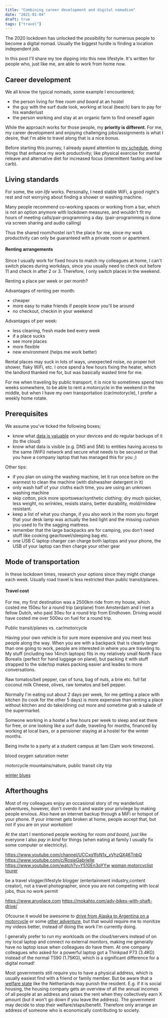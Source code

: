 ```yaml
---
title: "Combining career development and digital nomadism"
date: "2021-01-04"
draft: true
tags: ["travel"]
---
```


The 2020 lockdown has unlocked the possibility for numerous people
to become a digital nomad.
Usually the biggest hurdle is finding a location independent job.

In this post I'll share my toe dipping into this new lifestyle.
It's written for people who,
just like me,
are able to work from home now.

## Career development
We all know the typical nomads,
some example I encountered;
- the person living for free *room and board* at an hostel
- the guy with the surf dude look, working at local (beach) bars to pay for his wanderlust
- the person working and stay at an organic farm to find oneself again

While the approach works for those people,
my **priority is different**.
For me,
my career development and enjoying challenging jobs/assignments
is what I desire,
that I'm able to travel along that is a nice bonus.

Before starting this journey,
I already payed attention to
[my schedule](#FIXME),
doing things that enhance my work productivity;
like physical exercise for mental releave
and
alternative diet for increased focus (intermittent fasting and low carb).

## Living standards
For some, the *van life* works.
Personally, I need stable WiFi,
a good night's rest
and
not worrying about
finding a shower or washing machine.

Many people recommend co-working spaces or working from a bar,
which is not an option anymore with lockdown measures,
and wouldn't fit my hours of meeting calls/pair-programming a day.
(pair-programming is done via screen sharing and audio calling)

Thus the shared room/hostel isn't the place for me,
since my work productivity can only be guaranteed with
a private room or apartment.

#### Renting arrangements
Since I usually work for fixed hours to match my colleagues at home,
I can't switch places during workdays,
since you usually need to check out before 11 and check in after 2 or 3.
Therefore, I only switch places in the weekend.

Renting a place per week or per month?

Advantages of renting per month:
- cheaper
- more easy to make friends if people know you'll be around
- no checkout, checkin in your weekend

Advantages of per week:
- less cleaning, fresh made bed every week
- if a place sucks
- see more places
- more flexible
- new environment (helps me work better)

Rental places may suck in lots of ways,
unexpected noise,
no proper hot shower,
flaky WiFi,
etc.
I once spend a few hours fixing the heater,
which the landlord thanked me for,
but was basically wasted time for me.

For me when traveling by public transport,
it is nice to sometimes spend two weeks somewhere,
to be able to rent a motorcycle in the weekend in the middle,
but when I have my own transportation (car/motorycle),
I prefer a weekly home rotate.


## Prerequisites
We assume you've ticked the following boxes;
- know what [data is valuable](https://blog.lent.ink/post/databackup/) on your devices and do regular backups of it (to the cloud)
- know what data is visible (e.g. DNS and SNI) to entities having access to the same (WiFi) network and secure what needs to be secured
or that you have a company laptop that has managed this for you ;)


Other tips:
- if you plan on using the washing machine, let it run once before on the warmest to clean the machine (with dishwasher detergent in it)
- only wash half of your cloths each time, you are using an unknown washing machine
- skip cotton, pick more sportswear/synthetic clothing; dry much quicker, less weight, no wrinkles, resists stains, better durability, mold/mildew resistant.
- keep a list of what you change, if you also work in the room you forget that your desk lamp was actually the bed light and the missing cushion you used to fix the sagging mattress.
- remember that the large backpacks are for camping, you don't need stuff like cooking gear/towel/sleeping bag etc.
- one USB C laptop charger can charge both laptops and your phone, the USB of your laptop can then charge your other gear

## Mode of transportation
In these lockdown times, research your options
since they might change each week.
Usually road travel is less restricted than
public transit/planes.

#### Travel cost
For me, my first destination was a 2500km ride from my house,
which costed me 150eu for a round trip (airplane) from Amsterdam
and I met a fellow Dutch, who paid 30eu for a round trip from Eindhoven.
Driving would have costed me over 500eu on fuel for a round trip.

Public transit/planes vs. car/motorcycle

Having your own vehicle is for sure more expensive and you meet less people along the way.
When you are with a backpack that is clearly larger than one going to work,
people are interested in where you are traveling to.
My stuff (including two 14inch laptops) fits in my relatively small North Face Borealis (perfect for hand luggage on plane),
but packing it with stuff strapped to the side/top makes packing easier and leades to more conversations.

Raw tomatos/bell pepper, can of tuna, bag of nuts, a brie etc. full fat coconut milk
Cheese, olives, raw tomatos and bell pepper.

Normally I'm eating out about 2 days per week,
for me getting a place with kitchen (to cook for the other 5 days)
is more expensive than renting a place without kitchen and do take/dining out more
and sometime grab a salade of the supermarket.


Someone working in a hostel a few hours per week to sleep and eat there for free,
or one looking like a surf dude, traveling for months, financed by working at local bars,
or a pensioner staying at a hostel for the winter months.


Being invite to a party at a student campus at 1am (2am work timezone).


blood oxygen saturation meter


motorcycle mountains/nature, public transit city trip

[winter blues](https://en.wikipedia.org/wiki/Seasonal_affective_disorder)



## Afterthoughs

Most of my colleagues enjoy an occasional story of my wanderlust adventures,
however, don't overdo it and waste your privilege by making people envious.
Also have an internet backup through a MiFi or hotspot of your phone.
If your internet gets broken at home, people accept that,
but not if you are on your *workation*!

At the start I mentioned people working for *room and board*,
just like everyone I also *pay in kind* for things
(when eating at family I usually fix some computer or electricity).

https://www.youtube.com/channel/UCCxq1foN1x_xVhzQX46TnbQ
https://www.youtube.com/c/RosieGabrielle
https://www.youtube.com/watch?v=Y510En3oYYw
[woman motorcyclist tourer](https://www.youtube.com/watch?v=IgO2-XHXBMU)

be a travel vlogger/lifestyle blogger (entertainment industry,content creator), not a travel photographer, since you are not competing with local jobs, thus no work permit

https://www.anyplace.com
https://mokahto.com/adv-bikes-with-shaft-drive/

Ofcourse it would be awesome to
[drive from Alaska to Argentina on a motorcycle](https://www.youtube.com/watch?v=Ud18v-5vrSw)
or some
[other adventure](https://www.youtube.com/watch?v=fmmXvoKGNGk),
but that would require me to monitize my videos better,
instead of doing the work I'm currently doing.

I generally prefer to run my workloads on the cloud/servers
instead of on my local laptop and connect no external monitors,
making me generally have no laptop issue when colleagues do have them.
At one company colleagues who asked for a powerful laptop
got a
Thinkpad P73 (3.4KG)
instead of the normal
T590 (1.75KG),
which is a significant difference for a digital nomad!


Most governments still require you to have a physical address,
which is usually easiest find with a friend or family member.
But be aware that a
[welfare state](https://en.wikipedia.org/wiki/Welfare_state)
like the Netherlands may punish the resident.
E.g. if it is social housing,
the housing company gets an overview of all the annual incomes of all people at an address
and raises the rent when they collectively earn X amount (but it won't go down if you leave the address).
The government may decide to stop their welfare/staps/benefit.
Therefore only arrange an address of someone who is economically contributing to society.

